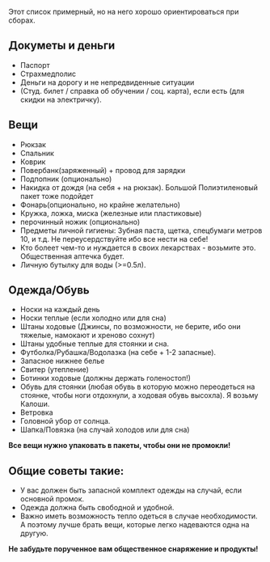Этот список примерный, но на него хорошо ориентироваться при сборах.


## Докуметы и деньги
- Паспорт
- Cтрахмедполис
- Деньги на дорогу и не непредвиденные ситуации
- (Студ. билет / справка об обучении / соц. карта), если есть (для скидки на электричку).


## Вещи
- Рюкзак
- Спальник
- Коврик
- Повербанк(заряженный) + провод для зарядки
- Подпопник (опционально)
- Накидка от дождя (на себя + на рюкзак). Большой Полиэтиленовый пакет тоже подойдет
- Фонарь(опционально, но крайне желательно)
- Кружка, ложка, миска (железные или пластиковые)
- перочинный ножик (опционально)
- Предметы личной гигиены: Зубная паста, щетка, спецбумаги метров 10, и т.д. Не переусердствуйте ибо все нести на себе!
- Кто болеет чем-то и нуждается в своих лекарствах - возьмите это. Общественная аптечка будет.
- Личную бутылку для воды (>=0.5л).


## Одежда/Обувь
- Носки на каждый день
- Носки теплые (если холодно или для сна)
- Штаны ходовые (Джинсы, по возможности, не берите, ибо они тяжелые, намокают и хреново сохнут)
- Штаны удобные теплые для стоянки и сна.
- Футболка/Рубашка/Водолазка (на себе + 1-2 запасные).
- Запасное нижнее белье
- Свитер (утепление)
- Ботинки ходовые (должны держать голеностоп!)
- Обувь для стоянки (любая обувь в которую можно переодеться на стоянке, чтобы ноги отдохнули, а ходовая обувь высохла). Я возьму Калоши.
- Ветровка
- Головной убор от солнца.
- Шапка/Повязка (на случай холодов или для сна)

**Все вещи нужно упаковать в пакеты, чтобы они не промокли!**


## Общие советы такие: 
- У вас должен быть запасной комплект одежды на случай, если основной промок.
- Одежда должна быть свободной и удобной.
- Важно иметь возможность тепло одеться в случае необходимости. А поэтому лучше брать вещи, которые легко надеваются одна на другую.


**Не забудьте порученное вам общественное снаряжение и продукты!**
